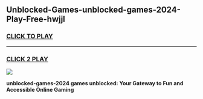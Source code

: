 
## Unblocked-Games-unblocked-games-2024-Play-Free-hwjjl
<h3>
<a href="https://premium76.site?title=unblocked-games-2024&ref=19M">CLICK TO PLAY</a></h3>
<hr>

<h3>
<a href="https://premium76.site?title=unblocked-games-2024&ref=19M">CLICK 2 PLAY</a>
  
</h3>

<a href="https://premium76.site?title=unblocked-games-2024&ref=19M"><img src="https://clearcache.store/games.png"></a>


**unblocked-games-2024 games unblocked: Your Gateway to Fun and Accessible Online Gaming**
